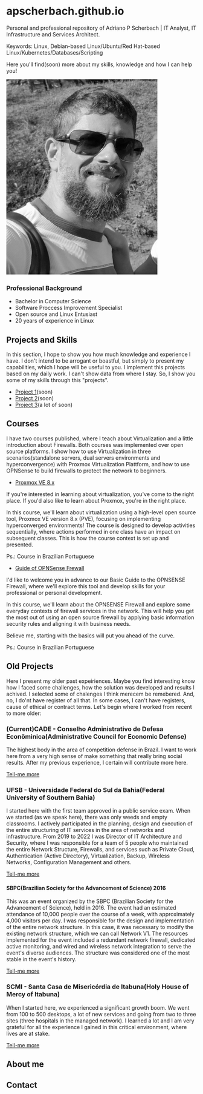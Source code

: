 # apscherbach.github.io

Personal and professional repository of Adriano P Scherbach | IT Analyst, IT Infrastructure and Services Architect.

Keywords: Linux, Debian-based Linux/Ubuntu/Red Hat-based Linux/Kubernetes/Databases/Scripting

Here you'll find(soon) more about my skills, knowledge and how I can help you!

![Photo of Adriano.](/assets/img/adriano.jpg)

### Professional Background

- Bachelor in Computer Science
- Software Proccess Improvement Specialist
- Open source and Linux Entusiast
- 20 years of experience in Linux

## Projects and Skills

In this section, I hope to show you how much knowledge and experience I have. I don't intend to be arrogant or boastful, but simply to present my capabilities, which I hope will be useful to you.
I implement this projects based on my daily work. I can't show data from where I stay. So, I show you some of my skills through this "projects".

- [Project 1](/projects/one)(soon)
- [Project 2](/projects/two)(soon)
- [Project 3](/projects/three)(a lot of soon)

## Courses

I have two courses published, where I teach about Virtualization and a little introduction about Firewalls. Both courses was implemented over open source platforms. I show how to use Virtualization in three scenarios(standalone servers, dual servers environments and hyperconvergence) with Proxmox Virtualization Plattform, and how to use OPNSense to build firewalls to protect the network to beginners.

- [ Proxmox VE 8.x](https://www.udemy.com/course/proxmox-ve-8x/)

If you're interested in learning about virtualization, you've come to the right place. If you'd also like to learn about Proxmox, you're in the right place.

In this course, we'll learn about virtualization using a high-level open source tool, Proxmox VE version 8.x (PVE), focusing on implementing hyperconverged environments!
The course is designed to develop activities sequentially, where actions performed in one class have an impact on subsequent classes. This is how the course context is set up and presented.

Ps.: Course in Brazilian Portuguese

- [Guide of OPNSense Frewall](https://www.udemy.com/course/guia-opnsense/)

I'd like to welcome you in advance to our Basic Guide to the OPNSENSE Firewall, where we'll explore this tool and develop skills for your professional or personal development.

In this course, we'll learn about the OPNSENSE Firewall and explore some everyday contexts of firewall services in the network. This will help you get the most out of using an open source firewall by applying basic information security rules and aligning it with business needs.

Believe me, starting with the basics will put you ahead of the curve.

Ps.: Course in Brazilian Portuguese

## Old Projects

Here I present my older past expeiriences. Maybe you find interesting know how I faced some challenges, how the solution was developed and results I achived.
I selected some of chalenges I think merecem be remebered. And, no, I do'nt have register of all that. In some cases, I can't have registers, cause of ethical or contract terms.
Let's begin where I worked from recent to more older:

### (Current)CADE - Conselho Administrativo de Defesa Econôminica(Administrative Council for Economic Defense)

The highest body in the area of competition defense in Brazil. I want to work here from a very high sense of make something that really bring social results.
After my previous experience, I certain will contribute more here.

[Tell-me more](/cade/cade.md)

### UFSB - Universidade Federal do Sul da Bahia(Federal University of Southern Bahia)

I started here with the first team approved in a public service exam. When we started (as we speak here), there was only weeds and empty classrooms.
I actively participated in the planning, design and execution of the entire structuring of IT services in the area of networks and infrastructure.
From 2019 to 2022 I was Director of IT Architecture and Security, where I was responsible for a team of 5 people who maintained the entire Network Structure, Firewalls, and services such as Private Cloud, Authentication (Active Directory), Virtualization, Backup, Wireless Networks, Configuration Management and others.

[Tell-me more](/cade/ufsb.md)

#### SBPC(Brazilian Society for the Advancement of Science) 2016

This was an event organized by the SBPC (Brazilian Society for the Advancement of Science), held in 2016. The event had an estimated attendance of 10,000 people over the course of a week, with approximately 4,000 visitors per day.
I was responsible for the design and implementation of the entire network structure. In this case, it was necessary to modify the existing network structure, which we can call Network V1.
The resources implemented for the event included a redundant network firewall, dedicated active monitoring, and wired and wireless network integration to serve the event's diverse audiences.
The structure was considered one of the most stable in the event's history.

[Tell-me more](/cade/sbpc2016.md)


### SCMI - Santa Casa de Misericórdia de Itabuna(Holy House of Mercy of Itabuna)

When I started here, we experienced a significant growth boom. We went from 100 to 500 desktops, a lot of new services and going from two to three sites (three hospitals in the managed network).
I learned a lot and I am very grateful for all the experience I gained in this critical environment, where lives are at stake.

[Tell-me more](/cade/scmi.md)


## About me



## Contact
